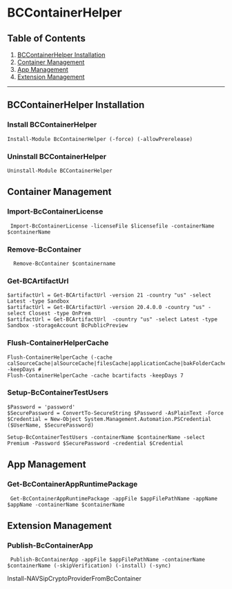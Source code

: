 # BCContainerHelper

##  Table of Contents
1.  [BCContainerHelper Installation](#BCContainerHelper-Installation)
2.  [Container Management](#container-management)
3.  [App Management](#app-management)
4.  [Extension Management](#extension-management)

***

## BCContainerHelper Installation

### Install BCContainerHelper

    Install-Module BcContainerHelper (-force) (-allowPrerelease)

### Uninstall BCContainerHelper

    Uninstall-Module BCContainerHelper

## Container Management

### Import-BcContainerLicense
     Import-BcContainerLicense -licenseFile $licensefile -containerName $containerName

###  Remove-BcContainer
      Remove-BcContainer $containername

### Get-BCArtifactUrl
    $artifactUrl = Get-BCArtifactUrl -version 21 -country "us" -select Latest -type Sandbox
    $artifactUrl = Get-BCArtifactUrl -version 20.4.0.0 -country "us" -select Closest -type OnPrem
    $artifactUrl = Get-BCArtifactUrl  -country "us" -select Latest -type Sandbox -storageAccount BcPublicPreview

### Flush-ContainerHelperCache
    Flush-ContainerHelperCache (-cache calSourceCache|alSourceCache|filesCache|applicationCache|bakFolderCache|bcartifacts|sandboxartifacts|images|compilerFolders) -keepDays #
    Flush-ContainerHelperCache -cache bcartifacts -keepDays 7

### Setup-BcContainerTestUsers
    $Password = 'password'
    $SecurePassword = ConvertTo-SecureString $Password -AsPlainText -Force
    $Credential = New-Object System.Management.Automation.PSCredential ($UserName, $SecurePassword)

    Setup-BcContainerTestUsers -containerName $containerName -select Premium -Password $SecurePassword -credential $Credential



## App Management

### Get-BcContainerAppRuntimePackage
     Get-BcContainerAppRuntimePackage -appFile $appFilePathName -appName $appName -containerName $containerName

## Extension Management

###  Publish-BcContainerApp
     Publish-BcContainerApp -appFile $appFilePathName -containerName $containerName (-skipVerification) (-install) (-sync)



Install-NAVSipCryptoProviderFromBcContainer
